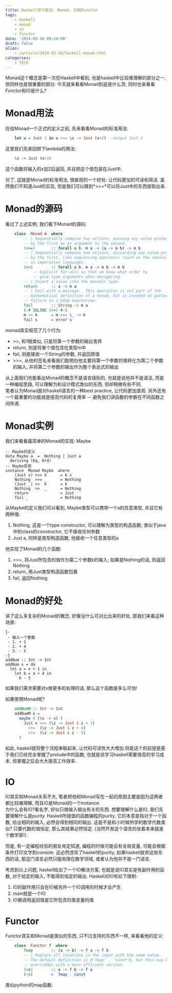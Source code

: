 ```yaml
---
title: Haskell学习笔记- Monad, IO和Functor 
tags:
    - haskell
    - monad
    - io
    - functor
date: '2014-03-16 09:24:08'
draft: false
alias:
    - /article/2014-03-16/haskell-monad.html
categories:
    - TECH 
---
```

  
Monad这个概念是第一次在Haskell中看到, 也是haskell中比较难理解的部分之一, 但同样也是很重要的部分. 今天就来看看Monad到底是什么货, 同时也来看看Functor和IO是什么?  
  
Monad用法  
====  
在给Monad一个正式的定义之前, 先来看看Monad的标准用法:  
```Haskell
    let a = Just 1 in a >>= \x -> Just (x+2) --output Just 2
```
  
这里我们先来回顾下lambda的用法:  
```Haskell
    \x -> Just (x+2)
```

这个函数将输入的x加2后返回, 并且把这个值包装在Just中.
  
  
对了, 这就是Monad的标准用法, 很直观的一个好处: 让代码更加的可读和简洁. 虽然我们不知道Just的实现, 但是我们可以猜到*>>=*可以将Just中的东西提取出来.  
<!-- more --> 
Monad的源码  
====  
看过了上述实例, 我们看下Monad的源码:
```Haskell
    class  Monad m  where
        -- | Sequentially compose two actions, passing any value produced
        -- by the first as an argument to the second.
        (>>=)       :: forall a b. m a -> (a -> m b) -> m b
        -- | Sequentially compose two actions, discarding any value produced
        -- by the first, like sequencing operators (such as the semicolon)
        -- in imperative languages.
        (>>)        :: forall a b. m a -> m b -> m b
            -- Explicit for-alls so that we know what order to
            -- give type arguments when desugaring
        -- | Inject a value into the monadic type.
        return      :: a -> m a
        -- | Fail with a message.  This operation is not part of the
        -- mathematical definition of a monad, but is invoked on pattern-match
        -- failure in a @do@ expression.
        fail        :: String -> m a
        {-# INLINE (>>) #-}
        m >> k      = m >>= \_ -> k
        fail s      = error s
``` 
monad其实规范了几个行为:   

- \>\>, 和1相类似, 只是将第一个参数的输出舍弃  
- return, 则是将某个值包含在类型m中  
- fail, 则是接收一个String的参数, 并返回原值  
- \>\>=, 从他的签名来看我们能明白他主要将第一个参数的值转化为第二个参数的输入, 并将第二个参数的输出作为整个表达式的输出  
  
  
从上面我们也能看出Monad的概念不是语言级别的, 也就是说他并不是语法, 而是一种编程思路, 可以理解为和设计模式类似的东西, 但却稍微有些不同.  
笔者认为Monad是对haskell语言的一种best practice,  让代码更加直观. 另外还有一个最重要的功能就是提高代码的复用率 -- 避免我们讲函数的参数在不同函数之间传递.
  
Monad实例  
=====  
我们来看看最简单的Monad的实现: Maybe  

    -- Maybe的定义
    data Maybe a  =  Nothing | Just a
      deriving (Eq, Ord)
    -- Maybe实现
    instance  Monad Maybe  where
        (Just x) >>= k      = k x
        Nothing  >>= _      = Nothing
        (Just _) >>  k      = k
        Nothing  >>  _      = Nothing
        return              = Just
        fail _              = Nothing
  
从Maybe的定义我们可以看到, Maybe类型可以携带一个a的任意类型, 并且它有两种值:  

1. Nothing, 这是一个type constructor, 可以理解为类型的构造函数, 类似于java中的class的constructor, 它不接收任何参数  
2. Just a, 同样是类型构造函数, 他接收一个任意类型的a  
  
他实现了Monad的几个函数:  
1. \>\>=, 将Just所包含的值作为第二个参数k的输入; 如果是Nothing的话, 则返回Nothing
2. return, 用Just类型构造函数包裹  
3. fail, 返回Nothing
  
  
Monad的好处  
====  
讲了这么多复杂的Monad的概念, 好像没什么可对比出来的好处, 那我们来看这种场景:

    {-
     - 输入一个整数
     - 1. + 1
     - 2. + 4
     - 3. - 5 
    -}
    addNum :: Int -> Int
    addNum x = do
      let a = x + 1 in
        let b = a + 4 in
          b - 5

如果我们需求需要对x做更多的处理的话, 那么这个函数是多么可怕!
  
如果使用Monad呢?  
```Haskell
    addNumM :: Int -> Int
    addNumM x = 
      maybe 0 (\x -> x) (
        Just x >>= (\z -> Just $ z + 1)
          >>=  (\z -> Just $ z + 4)
          >>=  (\z -> Just $ z - 5)
      )
```
如此, haskell就将整个流程串联起来, 让代码可读性大大增加.但是这个的前提是基于我们已经完全掌握了prelude中的函数, 也就是说学习haskell需要很高的学习成本, 但掌握之后会大大提高工作效率.
  
IO  
====  
IO其实和Monad关系不大, 笔者把他和Monad写在一起的原因主要是因为这两者都比较难理解, 而且IO是Monad的一个instance.  
为什么会有IO?看名字, 好似只做输入输出有关的东西. 想要理解什么是IO, 我们先要理解什么是purity. Haskell所提倡的函数编程的purity, 它的本意是指对于一个函数, 给出相同的输入, 必然会得到相同的输出. 这是不是和小时候所学的数学代数类似? 只要代数的值恒定, 那么其结果必然恒定. (当然开发这个语言的坐着本来就是个数学家!).  
  
但是, 有一定编程经验的朋友肯定知道, 编程的时候可能会有全局变量, 可能会根据条件打印文字到console. 这必然违背了haskell的purity, 如果haskell放弃这些东西的话, 那这门语言必然只能局限在数学领域, 或者认为他并不是一门语言.  
  
考虑到以上问题, haskell给出了一个IO解决方案, 也就是说IO其实是有副作用的函数, 对于给定的输入, 不能得到恒定的输出. Haskell对IO有如下限制:  
  
1. IO的副作用只会在IO被另外一个IO调用的时候才会产生  
2. main就是一个IO  
3. IO被调用返回值是它所包含的类变量的值
  
Functor  
====  
Functor其实和Monad是类似的东西, 只不过支持的东西不一样, 来看看他的定义:  
```Haskell
    class  Functor f  where
        fmap        :: (a -> b) -> f a -> f b
        -- | Replace all locations in the input with the same value.
        -- The default definition is @'fmap' . 'const'@, but this may be
        -- overridden with a more efficient version.
        (<$)        :: a -> f b -> f a
        (<$)        =  fmap . const
```
类似python的map函数.  
